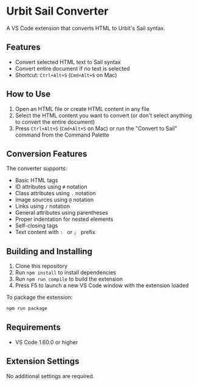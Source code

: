 # Urbit Sail Converter

A VS Code extension that converts HTML to Urbit's Sail syntax.

## Features

- Convert selected HTML text to Sail syntax
- Convert entire document if no text is selected
- Shortcut: `Ctrl+Alt+S` (`Cmd+Alt+S` on Mac)

## How to Use

1. Open an HTML file or create HTML content in any file
2. Select the HTML content you want to convert (or don't select anything to convert the entire document)
3. Press `Ctrl+Alt+S` (`Cmd+Alt+S` on Mac) or run the "Convert to Sail" command from the Command Palette

## Conversion Features

The converter supports:

- Basic HTML tags
- ID attributes using `#` notation
- Class attributes using `.` notation
- Image sources using `@` notation
- Links using `/` notation
- General attributes using parentheses
- Proper indentation for nested elements
- Self-closing tags
- Text content with `: ` or `; ` prefix

## Building and Installing

1. Clone this repository
2. Run `npm install` to install dependencies
3. Run `npm run compile` to build the extension
4. Press F5 to launch a new VS Code window with the extension loaded

To package the extension:
```bash
npm run package
```

## Requirements

- VS Code 1.60.0 or higher

## Extension Settings

No additional settings are required.